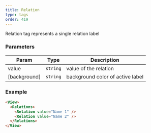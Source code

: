 ```yaml
---
title: Relation
type: tags
order: 419
---
```


Relation tag represents a single relation label

### Parameters

| Param | Type | Description |
| --- | --- | --- |
| value | <code>string</code> | value of the relation |
| [background] | <code>string</code> | background color of active label |

### Example
```html
<View>
  <Relations>
    <Relation value="Name 1" />
    <Relation value="Name 2" />
  </Relations>
</View>
```
